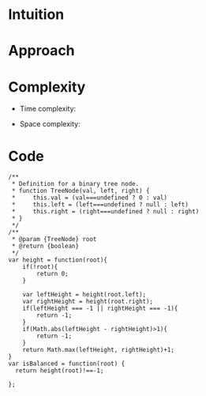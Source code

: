 # Intuition
<!-- Describe your first thoughts on how to solve this problem. -->

# Approach
<!-- Describe your approach to solving the problem. -->

# Complexity
- Time complexity:
<!-- Add your time complexity here, e.g. $$O(n)$$ -->

- Space complexity:
<!-- Add your space complexity here, e.g. $$O(n)$$ -->

# Code
```
/**
 * Definition for a binary tree node.
 * function TreeNode(val, left, right) {
 *     this.val = (val===undefined ? 0 : val)
 *     this.left = (left===undefined ? null : left)
 *     this.right = (right===undefined ? null : right)
 * }
 */
/**
 * @param {TreeNode} root
 * @return {boolean}
 */
var height = function(root){
    if(!root){
        return 0;
    }
    
    var leftHeight = height(root.left);
    var rightHeight = height(root.right);
    if(leftHeight === -1 || rightHeight === -1){
        return -1;
    }
    if(Math.abs(leftHeight - rightHeight)>1){
        return -1;
    }
    return Math.max(leftHeight, rightHeight)+1;
}
var isBalanced = function(root) {
  return height(root)!==-1;

};
```